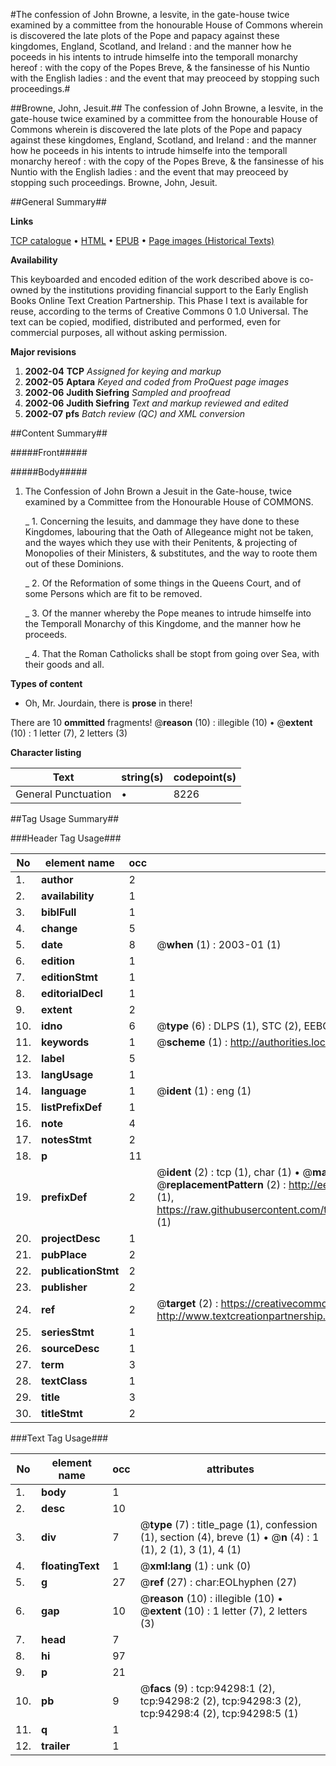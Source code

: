 #The confession of John Browne, a Iesvite, in the gate-house twice examined by a committee from the honourable House of Commons wherein is discovered the late plots of the Pope and papacy against these kingdomes, England, Scotland, and Ireland : and the manner how he poceeds in his intents to intrude himselfe into the temporall monarchy hereof : with the copy of the Popes Breve, & the fansinesse of his Nuntio with the English ladies : and the event that may preoceed by stopping such proceedings.#

##Browne, John, Jesuit.##
The confession of John Browne, a Iesvite, in the gate-house twice examined by a committee from the honourable House of Commons wherein is discovered the late plots of the Pope and papacy against these kingdomes, England, Scotland, and Ireland : and the manner how he poceeds in his intents to intrude himselfe into the temporall monarchy hereof : with the copy of the Popes Breve, & the fansinesse of his Nuntio with the English ladies : and the event that may preoceed by stopping such proceedings.
Browne, John, Jesuit.

##General Summary##

**Links**

[TCP catalogue](http://www.ota.ox.ac.uk/tcp/)  • 
[HTML](http://tei.it.ox.ac.uk/tcp/Texts-HTML/free/A29/A29831.html)  • 
[EPUB](http://tei.it.ox.ac.uk/tcp/Texts-EPUB/free/A29/A29831.epub) • 
[Page images (Historical Texts)](https://data.historicaltexts.jisc.ac.uk/view?pubId=eebo-12827698e&pageId=eebo-12827698e-94298-1)

**Availability**

This keyboarded and encoded edition of the
	       work described above is co-owned by the institutions
	       providing financial support to the Early English Books
	       Online Text Creation Partnership. This Phase I text is
	       available for reuse, according to the terms of Creative
	       Commons 0 1.0 Universal. The text can be copied,
	       modified, distributed and performed, even for
	       commercial purposes, all without asking permission.

**Major revisions**

1. __2002-04__ __TCP__ *Assigned for keying and markup*
1. __2002-05__ __Aptara__ *Keyed and coded from ProQuest page images*
1. __2002-06__ __Judith Siefring__ *Sampled and proofread*
1. __2002-06__ __Judith Siefring__ *Text and markup reviewed and edited*
1. __2002-07__ __pfs__ *Batch review (QC) and XML conversion*

##Content Summary##

#####Front#####

#####Body#####

1. The Confession of John Brown a Jesuit
in the Gate-house, twice examined by a Committee from the
Honourable House of COMMONS.

    _ 1. Concerning the Iesuits, and dammage they have done to these Kingdomes,
labouring that the Oath of Allegeance might not be taken,
and the wayes which they use with their Penitents, & projecting
of Monopolies of their Ministers, & substitutes,
and the way to roote them out of these Dominions.

    _ 2. Of the Reformation of some things in the Queens Court, and of some
Persons which are fit to be removed.

    _ 3. Of the manner whereby the Pope meanes to intrude himselfe into the
Temporall Monarchy of this Kingdome, and the manner how
he proceeds.

    _ 4. That the Roman Catholicks shall be stopt from going over Sea,
with their goods and all.

**Types of content**

  * Oh, Mr. Jourdain, there is **prose** in there!

There are 10 **ommitted** fragments! 
 @__reason__ (10) : illegible (10)  •  @__extent__ (10) : 1 letter (7), 2 letters (3)

**Character listing**


|Text|string(s)|codepoint(s)|
|---|---|---|
|General Punctuation|•|8226|

##Tag Usage Summary##

###Header Tag Usage###

|No|element name|occ|attributes|
|---|---|---|---|
|1.|__author__|2||
|2.|__availability__|1||
|3.|__biblFull__|1||
|4.|__change__|5||
|5.|__date__|8| @__when__ (1) : 2003-01 (1)|
|6.|__edition__|1||
|7.|__editionStmt__|1||
|8.|__editorialDecl__|1||
|9.|__extent__|2||
|10.|__idno__|6| @__type__ (6) : DLPS (1), STC (2), EEBO-CITATION (1), OCLC (1), VID (1)|
|11.|__keywords__|1| @__scheme__ (1) : http://authorities.loc.gov/ (1)|
|12.|__label__|5||
|13.|__langUsage__|1||
|14.|__language__|1| @__ident__ (1) : eng (1)|
|15.|__listPrefixDef__|1||
|16.|__note__|4||
|17.|__notesStmt__|2||
|18.|__p__|11||
|19.|__prefixDef__|2| @__ident__ (2) : tcp (1), char (1)  •  @__matchPattern__ (2) : ([0-9\-]+):([0-9IVX]+) (1), (.+) (1)  •  @__replacementPattern__ (2) : http://eebo.chadwyck.com/downloadtiff?vid=$1&page=$2 (1), https://raw.githubusercontent.com/textcreationpartnership/Texts/master/tcpchars.xml#$1 (1)|
|20.|__projectDesc__|1||
|21.|__pubPlace__|2||
|22.|__publicationStmt__|2||
|23.|__publisher__|2||
|24.|__ref__|2| @__target__ (2) : https://creativecommons.org/publicdomain/zero/1.0/ (1), http://www.textcreationpartnership.org/docs/. (1)|
|25.|__seriesStmt__|1||
|26.|__sourceDesc__|1||
|27.|__term__|3||
|28.|__textClass__|1||
|29.|__title__|3||
|30.|__titleStmt__|2||


###Text Tag Usage###

|No|element name|occ|attributes|
|---|---|---|---|
|1.|__body__|1||
|2.|__desc__|10||
|3.|__div__|7| @__type__ (7) : title_page (1), confession (1), section (4), breve (1)  •  @__n__ (4) : 1 (1), 2 (1), 3 (1), 4 (1)|
|4.|__floatingText__|1| @__xml:lang__ (1) : unk (0)|
|5.|__g__|27| @__ref__ (27) : char:EOLhyphen (27)|
|6.|__gap__|10| @__reason__ (10) : illegible (10)  •  @__extent__ (10) : 1 letter (7), 2 letters (3)|
|7.|__head__|7||
|8.|__hi__|97||
|9.|__p__|21||
|10.|__pb__|9| @__facs__ (9) : tcp:94298:1 (2), tcp:94298:2 (2), tcp:94298:3 (2), tcp:94298:4 (2), tcp:94298:5 (1)|
|11.|__q__|1||
|12.|__trailer__|1||
